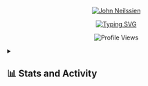 <!-- Banner for John Neilssien -->
<p align="center">
  <a href="https://github.com/jneilssien">
    <!-- Replace with your custom banner URL or remove entirely if not needed -->
    <img src="YOUR_BANNER_URL" alt="John Neilssien" />
  </a>
</p>

<!-- Typing SVG (Done) -->
<p align="center">
  <a href="https://git.io/typing-svg">
    <img 
      src="https://readme-typing-svg.demolab.com?font=Fira+Code&size=22&pause=1000&color=8470D8&center=true&vCenter=true&width=440&height=45&lines=Systems+Engineer;Always+Learning" 
      alt="Typing SVG" 
    />
  </a>
</p>

<!-- Visitors Badge -->
<p align="center">
  <img 
    src="https://komarev.com/ghpvc/?username=jneilssien&label=Profile+Views&color=8470D8&style=flat"
    alt="Profile Views" 
  />
</p>

<details>
  <summary><h2>📊 Stats and Activity</h2></summary>

  <!-- Streak Stats -->
  <h3>🔥 Streak Stats</h3>
  <p>
    <a href="https://github.com/DenverCoder1/github-readme-streak-stats">
      <img 
        alt="Streak Stats" 
        src="https://github-readme-streak-stats.herokuapp.com?user=jneilssien&theme=monokai-metallian&hide_border=true&date_format=j%20M%5B%20Y%5D&stroke=888" 
      />
    </a>
  </p>

  <!-- GitHub Profile Stats -->
  <h3>💻 GitHub Profile Stats</h3>
  <p>
    <a href="https://github.com/anuraghazra/github-readme-stats">
      <img 
        alt="GitHub Stats" 
        src="https://github-readme-stats.vercel.app/api?username=jneilssien&show_icons=true&theme=react&hide_border=true" 
        height="192px"
      />
    </a>
    <a href="https://github.com/anuraghazra/github-readme-stats">
      <img 
        alt="Top Languages" 
        src="https://github-readme-stats.vercel.app/api/top-langs/?username=jneilssien&langs_count=8&layout=compact&theme=react&hide_border=true" 
        height="192px"
      />
    </a>
  </p>
  <br />

  <b>Note:</b> Top languages is only a metric of the languages in your public code and doesn't reflect experience or skill level.

  <!-- GitHub Activity Graph -->
  <p>
    <a href="https://github.com/Ashutosh00710/github-readme-activity-graph">
      <img 
        alt="Activity Graph" 
        src="https://github-readme-activity-graph.cyclic.app/graph?username=jneilssien&bg_color=1F222E&color=F8D866&line=F85D7F&point=FFFFFF&hide_border=true" 
      />
    </a>
  </p>
</details>
